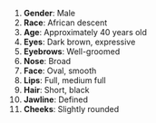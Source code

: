 1. **Gender**: Male
2. **Race**: African descent
3. **Age**: Approximately 40 years old
4. **Eyes**: Dark brown, expressive
5. **Eyebrows**: Well-groomed
6. **Nose**: Broad
7. **Face**: Oval, smooth
8. **Lips**: Full, medium full
9. **Hair**: Short, black
10. **Jawline**: Defined
11. **Cheeks**: Slightly rounded